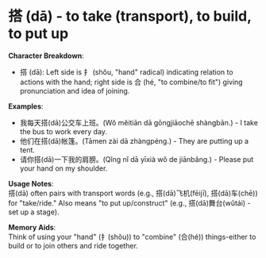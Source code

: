 # **搭 (dā) - to take (transport), to build, to put up**

**Character Breakdown**:  
- 搭 (dā): Left side is 扌 (shǒu, "hand" radical) indicating relation to actions with the hand; right side is 合 (hé, "to combine/to fit") giving pronunciation and idea of joining.

**Examples**:  
- 我每天搭(dā)公交车上班。(Wǒ měitiān dā gōngjiāochē shàngbān.) - I take the bus to work every day.  
- 他们在搭(dā)帐篷。(Tāmen zài dā zhàngpéng.) - They are putting up a tent.  
- 请你搭(dā)一下我的肩膀。(Qǐng nǐ dā yīxià wǒ de jiānbǎng.) - Please put your hand on my shoulder.

**Usage Notes**:  
搭(dā) often pairs with transport words (e.g., 搭(dā)飞机(fēijī), 搭(dā)车(chē)) for "take/ride." Also means "to put up/construct" (e.g., 搭(dā)舞台(wǔtái) - set up a stage).

**Memory Aids**:  
Think of using your "hand" (扌(shǒu)) to "combine" (合(hé)) things-either to build or to join others and ride together.